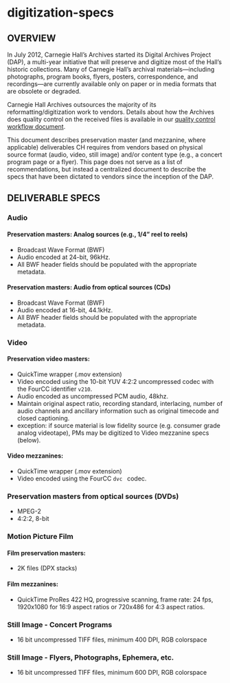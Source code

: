 # digitization-specs

## OVERVIEW

In July 2012, Carnegie Hall’s Archives started its Digital Archives Project (DAP), a multi-year initiative that will preserve and digitize most of the Hall’s historic collections. Many of Carnegie Hall’s archival materials—including photographs, program books, flyers, posters, correspondence, and recordings—are currently available only on paper or in media formats that are obsolete or degraded.

Carnegie Hall Archives outsources the majority of its reformatting/digitization work to vendors. Details about how the Archives does quality control on the received files is available in our [quality control workflow document](https://github.com/CarnegieHall/quality-control/blob/master/qc-workflow-overview.md). 

This document describes preservation master (and mezzanine, where applicable) deliverables CH requires from vendors based on physical source format (audio, video, still image) and/or content type (e.g., a concert program page or a flyer). This page does not serve as a list of recommendations, but instead a centralized document to describe the specs that have been dictated to vendors since the inception of the DAP.

## DELIVERABLE SPECS

### Audio

#### Preservation masters: Analog sources (e.g., 1/4” reel to reels)
- Broadcast Wave Format (BWF)
- Audio encoded at 24-bit, 96kHz.
- All BWF header fields should be populated with the appropriate metadata.

#### Preservation masters: Audio from optical sources (CDs)
- Broadcast Wave Format (BWF)
- Audio encoded at 16-bit, 44.1kHz.
- All BWF header fields should be populated with the appropriate metadata.

### Video

#### Preservation video masters:
- QuickTime wrapper (.mov extension)
- Video encoded using the 10-bit YUV 4:2:2 uncompressed codec with the FourCC identifier `v210`.
- Audio encoded as uncompressed PCM audio, 48khz.
- Maintain original aspect ratio, recording standard, interlacing, number of audio channels and ancillary information such as original timecode and closed captioning.
- exception: if source material is low fidelity source (e.g. consumer grade analog videotape), PMs may be digitized to Video mezzanine specs (below).

#### Video mezzanines:
- QuickTime wrapper (.mov extension)
- Video encoded using the FourCC `dvc ` codec.

### Preservation masters from optical sources (DVDs)
- MPEG-2
- 4:2:2, 8-bit

### Motion Picture Film

#### Film preservation masters:
- 2K files (DPX stacks)

#### Film mezzanines:
- QuickTime ProRes 422 HQ, progressive scanning, frame rate: 24 fps, 1920x1080 for 16:9 aspect ratios or 720x486 for 4:3 aspect ratios.

### Still Image - Concert Programs
- 16 bit uncompressed TIFF files, minimum 400 DPI, RGB colorspace

### Still Image - Flyers, Photographs, Ephemera, etc.
- 16 bit uncompressed TIFF files, minimum 600 DPI, RGB colorspace
